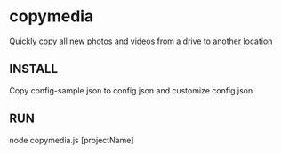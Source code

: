 # copymedia
Quickly copy all new photos and videos from a drive to another location

## INSTALL
Copy config-sample.json to config.json and customize config.json

## RUN
node copymedia.js [projectName]
